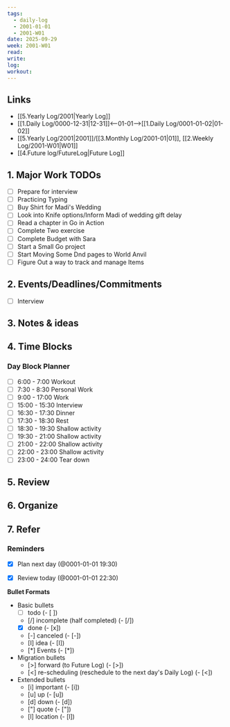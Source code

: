 ```yaml
---
tags:
  - daily-log
  - 2001-01-01
  - 2001-W01
date: 2025-09-29
week: 2001-W01
read:
write:
log:
workout:
---
```


## Links
- [[5.Yearly Log/2001|Yearly Log]]
- [[1.Daily Log/0000-12-31|12-31]]<--01-01-->[[1.Daily Log/0001-01-02|01-02]]
- [[5.Yearly Log/2001|2001]]/[[3.Monthly Log/2001-01|01]], [[2.Weekly Log/2001-W01|W01]]
- [[4.Future log/FutureLog|Future Log]]

## 1. Major Work TODOs
- [ ] Prepare for interview
- [ ] Practicing Typing
- [ ] Buy Shirt for Madi's Wedding
- [ ] Look into Knife options/Inform Madi of wedding gift delay 
- [ ] Read a chapter in Go in Action
- [ ] Complete Two exercise 
- [ ] Complete Budget with Sara
- [ ] Start a Small Go project
- [ ] Start Moving Some Dnd pages to World Anvil
- [ ] Figure Out a way to track and manage Items

## 2. Events/Deadlines/Commitments
- [ ] Interview



## 3. Notes & ideas

 
## 4. Time Blocks
### Day Block Planner
- [ ] 6:00 - 7:00 Workout
- [ ] 7:30 - 8:30 Personal Work
- [ ] 9:00 - 17:00 Work
- [ ] 15:00 - 15:30 Interview
- [ ] 16:30 - 17:30 Dinner
- [ ] 17:30 - 18:30 Rest
- [ ] 18:30 - 19:30 Shallow activity
- [ ] 19:30 - 21:00 Shallow activity
- [ ] 21:00 - 22:00 Shallow activity
- [ ] 22:00 - 23:00 Shallow activity
- [ ] 23:00 - 24:00 Tear down

## 5. Review




## 6. Organize 



## 7. Refer 




### Reminders
- [x] Plan next day (@0001-01-01 19:30)
- [x] Review today (@0001-01-01 22:30)


**Bullet Formats**
- Basic bullets
	- [ ] todo (- [ ])
	- [/] incomplete (half completed) (- [/])
	- [x] done (- [x])
	- [-] canceled (- [-])
	 - [I] idea (- [I])
	 - [*] Events (- [\*])
- Migration bullets
	 - [>] forward (to Future Log) (- [>])
	 - [<] re-scheduling (reschedule to the next day's Daily Log) (- [<])
- Extended bullets
	- [i] important (- [i])
	- [u] up (- [u])
	- [d] down (- [d])
	- ["] quote (- ["])
	- [l] location (- [l])



